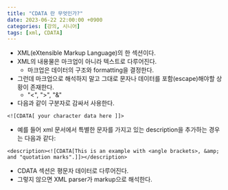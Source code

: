 ```yaml
---
title: "CDATA 란 무엇인가?"
date: 2023-06-22 22:00:00 +0900
categories: [강의, 시니어]
tags: [xml, CDATA]
---
```


- XML(eXtensible Markup Language)의 한 섹션이다.
- XML의 내용물은 마크업이 아니라 텍스트로 다루어진다.
  - 마크업은 데이터의 구조와 formatting을 결정한다.
- 그런데 마크업으로 해석하지 말고 그대로 문자나 데이터를 포함(escape)해야할 상황이 존재한다.
  - "<", ">", "&"
- 다음과 같이 구분자로 감싸서 사용한다.

```
<![CDATA[ your character data here ]]>
```

- 예를 들어 xml 문서에서 특별한 문자를 가지고 있는 description을 추가하는 경우는 다음과 같다:

```
<description><![CDATA[This is an example with <angle brackets>, &amp; and "quotation marks".]]></description>
```

- CDATA 섹션은 평문자 데이터로 다루어진다.
- 그렇지 않으면 XML parser가 markup으로 해석한다.
